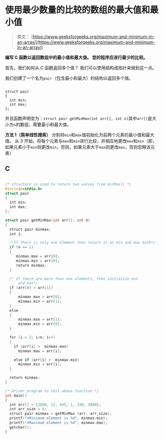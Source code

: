 # 使用最少数量的比较的数组的最大值和最小值

> 原文： [https://www.geeksforgeeks.org/maximum-and-minimum-in-an-array/](https://www.geeksforgeeks.org/maximum-and-minimum-in-an-array/)

**编写 C 函数以返回数组中的最小值和最大值。 您的程序应进行最少的比较。**



首先，我们如何从 C 函数返回多个值？ 我们可以使用结构或指针来做到这一点。

我们创建了一个名为`pair`（包含最小和最大）的结构以返回多个值。

```

struct pair  
{ 
  int min; 
  int max; 
};   

```

并且函数声明变为：`struct pair getMinMax(int arr[], int n)`其中`arr[]`是大小为`n`的数组，需要最小和最大值。

**方法 1（简单线性搜索）**
分别将`min`和`max`值初始化为前两个元素的最小值和最大值。 从 3 开始，将每个元素与`max`和`min`进行比较，并相应地更改`max`和`min`（即，如果元素小于`min`则更改`min`，否则，如果元素大于`max`则更改`max`，否则忽略该元素）

## C

```c

/* structure is used to return two values from minMax() */
#include<stdio.h> 
struct pair  
{ 
  int min; 
  int max; 
};   

struct pair getMinMax(int arr[], int n) 
{ 
  struct pair minmax;      
  int i; 

  /*If there is only one element then return it as min and max both*/
  if (n == 1) 
  { 
     minmax.max = arr[0]; 
     minmax.min = arr[0];      
     return minmax; 
  }     

  /* If there are more than one elements, then initialize min  
      and max*/
  if (arr[0] > arr[1])   
  { 
      minmax.max = arr[0]; 
      minmax.min = arr[1]; 
  }   
  else
  { 
      minmax.max = arr[1]; 
      minmax.min = arr[0]; 
  }     

  for (i = 2; i<n; i++) 
  { 
    if (arr[i] >  minmax.max)       
      minmax.max = arr[i]; 

    else if (arr[i] <  minmax.min)       
      minmax.min = arr[i]; 
  } 

  return minmax; 
} 

/* Driver program to test above function */
int main() 
{ 
  int arr[] = {1000, 11, 445, 1, 330, 3000}; 
  int arr_size = 6; 
  struct pair minmax = getMinMax (arr, arr_size); 
  printf("nMinimum element is %d", minmax.min); 
  printf("nMaximum element is %d", minmax.max); 
  getchar(); 
}   

```